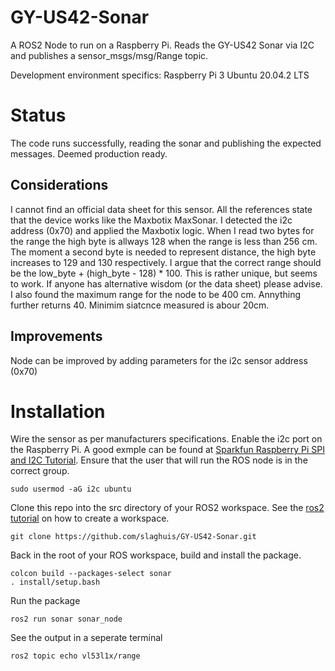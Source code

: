 # GY-US42-Sonar
A ROS2 Node to run on a Raspberry Pi.  Reads the GY-US42 Sonar via I2C and publishes a sensor_msgs/msg/Range topic.  

Development environment specifics:
Raspberry Pi 3
Ubuntu 20.04.2 LTS

# Status
The code runs successfully, reading the sonar and publishing the expected messages.  Deemed production ready.

## Considerations
I cannot find an official data sheet for this sensor.  All the references state that the device works like the Maxbotix MaxSonar.  I detected the i2c address (0x70) and applied the Maxbotix logic.  When I read two bytes for the range the high byte is allways 128 when the range is less than 256 cm.  The moment a second byte is needed to represent distance, the high byte increases to 129 and 130 respectively.  I argue that the correct range should be the low_byte + (high_byte - 128) * 100.  This is rather unique, but seems to work.  If anyone has alternative wisdom (or the data sheet) please advise.  I also found the maximum range for the node to be 400 cm.  Annything further returns 40.  Minimim siatcnce measured is abour 20cm. 

## Improvements
Node can be improved by adding parameters for the i2c sensor address (0x70)

# Installation
Wire the sensor as per manufacturers specifications.  Enable the i2c port on the Raspberry Pi.  A good exmple can be found at [Sparkfun Raspberry Pi SPI and I2C Tutorial](https://learn.sparkfun.com/tutorials/saprberry-pi-spi-and-i2c-tutorial/all).  Ensure that the user that will run the ROS node is in the correct group.
```
sudo usermod -aG i2c ubuntu
```

Clone this repo into the src directory of your ROS2 workspace. See the [ros2 tutorial](https://docs.ros.org/en/foxy/Tutorials/Workspace/Creating-A-Workspace.html) on how to create a workspace.
```
git clone https://github.com/slaghuis/GY-US42-Sonar.git
```
Back in the root of your ROS workspace, build and install the package.  
```
colcon build --packages-select sonar
. install/setup.bash
```
Run the package
```
ros2 run sonar sonar_node
```
See the output in a seperate terminal
```
ros2 topic echo vl53l1x/range
```
